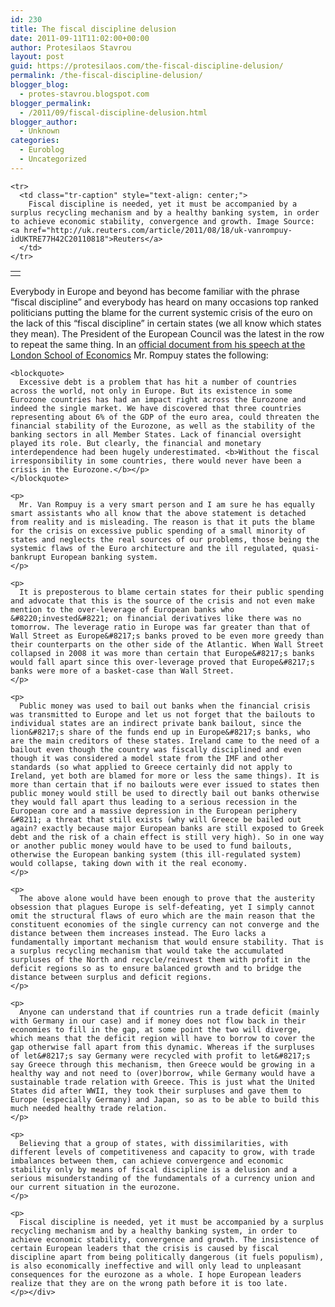 ```yaml
---
id: 230
title: The fiscal discipline delusion
date: 2011-09-11T11:02:00+00:00
author: Protesilaos Stavrou
layout: post
guid: https://protesilaos.com/the-fiscal-discipline-delusion/
permalink: /the-fiscal-discipline-delusion/
blogger_blog:
  - protes-stavrou.blogspot.com
blogger_permalink:
  - /2011/09/fiscal-discipline-delusion.html
blogger_author:
  - Unknown
categories:
  - Euroblog
  - Uncategorized
---
```

<div dir="ltr" style="text-align: left;" trbidi="on">
  <table align="center" cellpadding="0" cellspacing="0" class="tr-caption-container" style="margin-left: auto; margin-right: auto; text-align: center;">
    <tr>
      <td style="text-align: center;">
      </td>
    </tr>
    
    <tr>
      <td class="tr-caption" style="text-align: center;">
        Fiscal discipline is needed, yet it must be accompanied by a surplus recycling mechanism and by a healthy banking system, in order to achieve economic stability, convergence and growth. Image Source: <a href="http://uk.reuters.com/article/2011/08/18/uk-vanrompuy-idUKTRE77H42C20110818">Reuters</a>
      </td>
    </tr>
  </table>
  
  <p>
    Everybody in Europe and beyond has become familiar with the phrase &#8220;fiscal discipline&#8221; and everybody has heard on many occasions top ranked politicians putting the blame for the current systemic crisis of the euro on the lack of this &#8220;fiscal discipline&#8221; in certain states (we all know which states they mean). The President of the European Council was the latest in the row to repeat the same thing. In an <a href="http://www.consilium.europa.eu/uedocs/cms_data/docs/pressdata/en/ec/124522.pdf">official document from his speech at the London School of Economics</a> Mr. Rompuy states the following: <br /> 
    
    <blockquote>
      Excessive debt is a problem that has hit a number of countries across the world, not only in Europe. But its existence in some Eurozone countries has had an impact right across the Eurozone and indeed the single market. We have discovered that three countries representing about 6% of the GDP of the euro area, could threaten the financial stability of the Eurozone, as well as the stability of the banking sectors in all Member States. Lack of financial oversight played its role. But clearly, the financial and monetary interdependence had been hugely underestimated. <b>Without the fiscal irresponsibility in some countries, there would never have been a crisis in the Eurozone.</b></p>
    </blockquote>
    
    <p>
      Mr. Van Rompuy is a very smart person and I am sure he has equally smart assistants who all know that the above statement is detached from reality and is misleading. The reason is that it puts the blame for the crisis on excessive public spending of a small minority of states and neglects the real sources of our problems, those being the systemic flaws of the Euro architecture and the ill regulated, quasi-bankrupt European banking system.
    </p>
    
    <p>
      It is preposterous to blame certain states for their public spending and advocate that this is the source of the crisis and not even make mention to the over-leverage of European banks who &#8220;invested&#8221; on financial derivatives like there was no tomorrow. The leverage ratio in Europe was far greater than that of Wall Street as Europe&#8217;s banks proved to be even more greedy than their counterparts on the other side of the Atlantic. When Wall Street collapsed in 2008 it was more than certain that Europe&#8217;s banks would fall apart since this over-leverage proved that Europe&#8217;s banks were more of a basket-case than Wall Street.
    </p>
    
    <p>
      Public money was used to bail out banks when the financial crisis was transmitted to Europe and let us not forget that the bailouts to individual states are an indirect private bank bailout, since the lion&#8217;s share of the funds end up in Europe&#8217;s banks, who are the main creditors of these states. Ireland came to the need of a bailout even though the country was fiscally disciplined and even though it was considered a model state from the IMF and other standards (so what applied to Greece certainly did not apply to Ireland, yet both are blamed for more or less the same things). It is more than certain that if no bailouts were ever issued to states then public money would still be used to directly bail out banks otherwise they would fall apart thus leading to a serious recession in the European core and a massive depression in the European periphery &#8211; a threat that still exists (why will Greece be bailed out again? exactly because major European banks are still exposed to Greek debt and the risk of a chain effect is still very high). So in one way or another public money would have to be used to fund bailouts, otherwise the European banking system (this ill-regulated system) would collapse, taking down with it the real economy.
    </p>
    
    <p>
      The above alone would have been enough to prove that the austerity obsession that plagues Europe is self-defeating, yet I simply cannot omit the structural flaws of euro which are the main reason that the constituent economies of the single currency can not converge and the distance between them increases instead. The Euro lacks a fundamentally important mechanism that would ensure stability. That is a surplus recycling mechanism that would take the accumulated surpluses of the North and recycle/reinvest them with profit in the deficit regions so as to ensure balanced growth and to bridge the distance between surplus and deficit regions.
    </p>
    
    <p>
      Anyone can understand that if countries run a trade deficit (mainly with Germany in our case) and if money does not flow back in their economies to fill in the gap, at some point the two will diverge, which means that the deficit region will have to borrow to cover the gap otherwise fall apart from this dynamic. Whereas if the surpluses of let&#8217;s say Germany were recycled with profit to let&#8217;s say Greece through this mechanism, then Greece would be growing in a healthy way and not need to (over)borrow, while Germany would have a sustainable trade relation with Greece. This is just what the United States did after WWII, they took their surpluses and gave them to Europe (especially Germany) and Japan, so as to be able to build this much needed healthy trade relation.
    </p>
    
    <p>
      Believing that a group of states, with dissimilarities, with different levels of competitiveness and capacity to grow, with trade imbalances between them, can achieve convergence and economic stability only by means of fiscal discipline is a delusion and a serious misunderstanding of the fundamentals of a currency union and our current situation in the eurozone.
    </p>
    
    <p>
      Fiscal discipline is needed, yet it must be accompanied by a surplus recycling mechanism and by a healthy banking system, in order to achieve economic stability, convergence and growth. The insistence of certain European leaders that the crisis is caused by fiscal discipline apart from being politically dangerous (it fuels populism), is also economically ineffective and will only lead to unpleasant consequences for the eurozone as a whole. I hope European leaders realize that they are on the wrong path before it is too late.
    </p></div>
